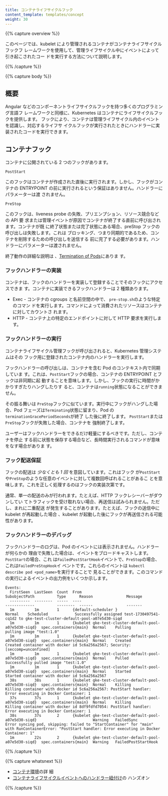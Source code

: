 ```yaml
---
title: コンテナライフサイクルフック
content_template: templates/concept
weight: 30
---
```


{{% capture overview %}}

このページでは、kubelet により管理されるコンテナがコンテナライフサイクルフックフ
レームワークを使用して、管理ライフサイクル中にイベントによって引き起こされたコー
ドを実行する方法について説明します。

{{% /capture %}}

{{% capture body %}}

## 概要

Angular などのコンポーネントライフサイクルフックを持つ多くのプログラミング言語フ
レームワークと同様に、Kubernetes はコンテナにライフサイクルフックを提供します。
フックにより、コンテナは管理ライフサイクル内のイベントを認識し、対応するライフサ
イクルフックが実行されたときにハンドラーに実装されたコードを実行できます。

## コンテナフック

コンテナに公開されている 2 つのフックがあります。

`PostStart`

このフックはコンテナが作成された直後に実行されます。しかし、フックがコンテナの
ENTRYPOINT の前に実行されるという保証はありません。ハンドラーにパラメーターは渡
されません。

`PreStop`

このフックは、liveness probe の失敗、プリエンプション、リソース競合などの API 要
求または管理イベントが原因でコンテナが終了する直前に呼び出されます。コンテナが既
に終了状態または完了状態にある場合、preStop フックの呼び出しは失敗します。これは
ブロッキング、つまり同期的であるため、コンテナを削除するための呼び出しを送信する
前に完了する必要があります。ハンドラーにパラメーターは渡されません。

終了動作の詳細な説明は
、[Termination of Pods](/ja/docs/concepts/workloads/pods/pod/#podの終了)にありま
す。

### フックハンドラーの実装

コンテナは、フックのハンドラーを実装して登録することでそのフックにアクセスできま
す。コンテナに実装できるフックハンドラーは 2 種類あります。

- Exec - コンテナの cgroups と名前空間の中で、 `pre-stop.sh`のような特定のコマン
  ドを実行します。コマンドによって消費されたリソースはコンテナに対してカウントさ
  れます。
- HTTP - コンテナ上の特定のエンドポイントに対して HTTP 要求を実行します。

### フックハンドラーの実行

コンテナライフサイクル管理フックが呼び出されると、Kubernetes 管理システムはその
フック用に登録されたコンテナ内のハンドラーを実行します。

フックハンドラーの呼び出しは、コンテナを含む Pod のコンテキスト内で同期していま
す。これは、`PostStart`フックの場合、コンテナの ENTRYPOINT とフックは非同期に起
動することを意味します。しかし、フックの実行に時間がかかりすぎたりハングしたりす
ると、コンテナは`running`状態になることができません。

その振る舞いは `PreStop`フックに似ています。実行中にフックがハングした場合、Pod
フェーズは`Terminating`状態に留まり、Pod の`terminationGracePeriodSeconds`が終了
した後に終了します。 `PostStart`または`PreStop`フックが失敗した場合、コンテナを
強制終了します。

ユーザーはフックハンドラーをできるだけ軽量にするべきです。ただし、コンテナを停止
する前に状態を保存する場合など、長時間実行されるコマンドが意味をなす場合がありま
す。

### フック配送保証

フックの配送は _少なくとも 1 回_ を意図しています。これはフック
が`PostStart`や`PreStop`のような任意のイベントに対して複数回呼ばれることがあるこ
とを意味します。これを正しく処理するのはフックの実装次第です。

通常、単一の配送のみが行われます。たとえば、HTTP フックレシーバーがダウンしてい
てトラフィックを受け取れない場合、再送信は試みられません。ただし、まれに二重配送
が発生することがあります。たとえば、フックの送信中に kubelet が再起動した場合
、kubelet が起動した後にフックが再送信される可能性があります。

### フックハンドラーのデバッグ

フックハンドラーのログは、Pod のイベントには表示されません。ハンドラーが何らかの
理由で失敗した場合は、イベントをブロードキャストします。 `PostStart`の場合、これ
は`FailedPostStartHook`イベントで、`PreStop`の場合、これは`FailedPreStopHook`イ
ベントです。これらのイベントは `kubectl describe pod <pod_name>`を実行することで
見ることができます。このコマンドの実行によるイベントの出力例をいくつか示します。

```
Events:
  FirstSeen  LastSeen  Count  From                                                   SubobjectPath          Type      Reason               Message
  ---------  --------  -----  ----                                                   -------------          --------  ------               -------
  1m         1m        1      {default-scheduler }                                                          Normal    Scheduled            Successfully assigned test-1730497541-cq1d2 to gke-test-cluster-default-pool-a07e5d30-siqd
  1m         1m        1      {kubelet gke-test-cluster-default-pool-a07e5d30-siqd}  spec.containers{main}  Normal    Pulling              pulling image "test:1.0"
  1m         1m        1      {kubelet gke-test-cluster-default-pool-a07e5d30-siqd}  spec.containers{main}  Normal    Created              Created container with docker id 5c6a256a2567; Security:[seccomp=unconfined]
  1m         1m        1      {kubelet gke-test-cluster-default-pool-a07e5d30-siqd}  spec.containers{main}  Normal    Pulled               Successfully pulled image "test:1.0"
  1m         1m        1      {kubelet gke-test-cluster-default-pool-a07e5d30-siqd}  spec.containers{main}  Normal    Started              Started container with docker id 5c6a256a2567
  38s        38s       1      {kubelet gke-test-cluster-default-pool-a07e5d30-siqd}  spec.containers{main}  Normal    Killing              Killing container with docker id 5c6a256a2567: PostStart handler: Error executing in Docker Container: 1
  37s        37s       1      {kubelet gke-test-cluster-default-pool-a07e5d30-siqd}  spec.containers{main}  Normal    Killing              Killing container with docker id 8df9fdfd7054: PostStart handler: Error executing in Docker Container: 1
  38s        37s       2      {kubelet gke-test-cluster-default-pool-a07e5d30-siqd}                         Warning   FailedSync           Error syncing pod, skipping: failed to "StartContainer" for "main" with RunContainerError: "PostStart handler: Error executing in Docker Container: 1"
  1m         22s       2      {kubelet gke-test-cluster-default-pool-a07e5d30-siqd}  spec.containers{main}  Warning   FailedPostStartHook
```

{{% /capture %}}

{{% capture whatsnext %}}

- [コンテナ環境](/docs/concepts/containers/container-environment-variables/)の詳
  細
- [コンテナライフサイクルイベントへのハンドラー紐付け](/docs/tasks/configure-pod-container/attach-handler-lifecycle-event/)の
  ハンズオン

{{% /capture %}}
